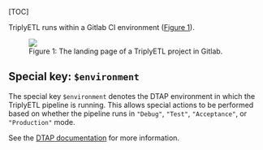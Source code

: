 [TOC]

TriplyETL runs within a Gitlab CI environment ([Figure 1](#figure-1)).

<figure id="figure-1">
  <img src="repository.png">
  <figcaption>Figure 1: The landing page of a TriplyETL project in Gitlab.</figcaption>
</figure>



## Special key: `$environment`

The special key `$environment` denotes the DTAP environment in which the TriplyETL pipeline is running. This allows special actions to be performed based on whether the pipeline runs in `"Debug"`, `"Test"`, `"Acceptance"`, or `"Production"` mode.

See the [DTAP documentation](../publish/index.md#setting-up-acceptanceproduction-runs-dtap) for more information.
